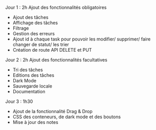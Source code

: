 Jour 1 : 2h
Ajout des fonctionnalités obligatoires

- Ajout des tâches
- Affichage des tâches
- Filtrage
- Gestion des erreurs
- Ajout id à chaque task pour pouvoir les modifier/ supprimer/ faire changer de statut/ les trier
- Création de route API DELETE et PUT

Jour 2 : 2h
Ajout des fonctionnalités facultatives

- Tri des tâches
- Editions des tâches
- Dark Mode
- Sauvegarde locale
- Documentation

Jour 3 : 1h30

- Ajout de la fonctionnalité Drag & Drop
- CSS des conteneurs, de dark mode et des boutons
- Mise à jour des notes
